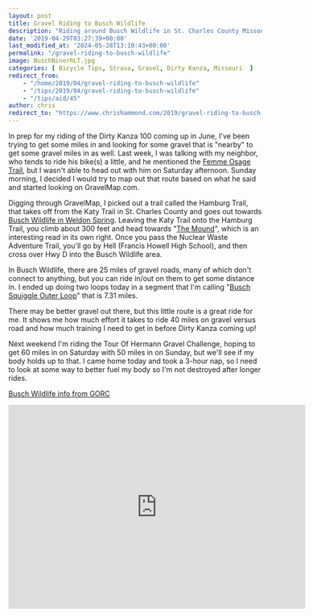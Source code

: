 ```yaml
---
layout: post
title: Gravel Riding to Busch Wildlife
description: "Riding around Busch Wildlife in St. Charles County Missouri is a great way to get some Gravel riding in."
date: '2019-04-29T03:27:39+00:00'
last_modified_at: '2024-05-28T13:10:43+00:00'
permalink: "/gravel-riding-to-busch-wildlife"
image: BuschNinerRLT.jpg
categories: [ Bicycle Tips, Strava, Gravel, Dirty Kanza, Missouri  ]
redirect_from: 
    - "/home/2019/04/gravel-riding-to-busch-wildlife"
    - "/tips/2019/04/gravel-riding-to-busch-wildlife"
    - "/tips/aid/45"
author: chris
redirect_to: "https://www.chrishammond.com/2019/gravel-riding-to-busch-wildlife"
---
```

In prep for my riding of the Dirty Kanza 100 coming up in June, I've been trying to get some miles in and looking for some gravel that is "nearby" to get some gravel miles in as well. Last week, I was talking with my neighbor, who tends to ride his bike(s) a little, and he mentioned the [Femme Osage Trail](https://gorctrails.com/trails/femme-osage), but I wasn't able to head out with him on Saturday afternoon. Sunday morning, I decided I would try to map out that route based on what he said and started looking on GravelMap.com.

Digging through GravelMap, I picked out a trail called the Hamburg Trail, that takes off from the Katy Trail in St. Charles County and goes out towards [Busch Wildlife in Weldon Spring](https://gorctrails.com/trails/busch-wildlife). Leaving the Katy Trail onto the Hamburg Trail, you climb about 300 feet and head towards "[The Mound](https://www.roadsideamerica.com/tip/10044)", which is an interesting read in its own right. Once you pass the Nuclear Waste Adventure Trail, you'll go by Hell (Francis Howell High School), and then cross over Hwy D into the Busch Wildlife area.

In Busch Wildlife, there are 25 miles of gravel roads, many of which don't connect to anything, but you can ride in/out on them to get some distance in. I ended up doing two loops today in a segment that I'm calling "[Busch Squiggle Outer Loop](https://www.strava.com/activities/2326417589/segments/58792243451)" that is 7.31 miles.

There may be better gravel out there, but this little route is a great ride for me. It shows me how much effort it takes to ride 40 miles on gravel versus road and how much training I need to get in before Dirty Kanza coming up!

Next weekend I'm riding the Tour Of Hermann Gravel Challenge, hoping to get 60 miles in on Saturday with 50 miles in on Sunday, but we'll see if my body holds up to that. I came home today and took a 3-hour nap, so I need to look at some way to better fuel my body so I'm not destroyed after longer rides.

[Busch Wildlife info from GORC](https://gorctrails.com/trails/busch-wildlife)

<iframe allowtransparency="true" frameborder="0" height="405" scrolling="no" src="https://www.strava.com/activities/2326417589/embed/ccfc39f8e12e2bb77899a94fe14560c5aa6fbe0c" width="590"></iframe>
